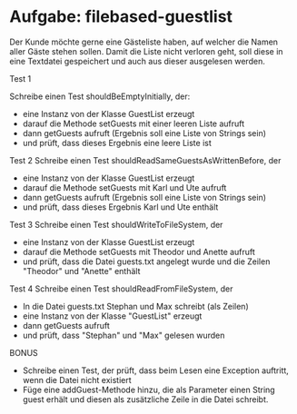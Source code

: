 # Aufgabe: filebased-guestlist

Der Kunde möchte gerne eine Gästeliste haben, auf welcher die Namen aller Gäste stehen sollen.
Damit die Liste nicht verloren geht, soll diese in eine Textdatei gespeichert und auch aus dieser ausgelesen werden.

Test 1

Schreibe einen Test shouldBeEmptyInitially, der:
- eine Instanz von der Klasse GuestList erzeugt
- darauf die Methode setGuests mit einer leeren Liste aufruft
- dann getGuests aufruft (Ergebnis soll eine Liste von Strings sein) 
- und prüft, dass dieses Ergebnis eine leere Liste ist

Test 2
Schreibe einen Test shouldReadSameGuestsAsWrittenBefore, der
- eine Instanz von der Klasse GuestList erzeugt
- darauf die Methode setGuests mit Karl und Ute aufruft
- dann getGuests aufruft (Ergebnis soll eine Liste von Strings sein)
- und prüft, dass dieses Ergebnis Karl und Ute enthält

Test 3
Schreibe einen Test shouldWriteToFileSystem, der
- eine Instanz von der Klasse GuestList erzeugt
- darauf die Methode setGuests mit Theodor und Anette aufruft
- und prüft, dass die Datei guests.txt angelegt wurde und die Zeilen "Theodor" und "Anette" enthält

Test 4
Schreibe einen Test shouldReadFromFileSystem, der
- In die Datei guests.txt Stephan und Max schreibt (als Zeilen)
- eine Instanz von der Klasse "GuestList" erzeugt
- dann getGuests aufruft
- und prüft, dass "Stephan" und "Max" gelesen wurden

BONUS
- Schreibe einen Test, der prüft, dass beim Lesen eine Exception auftritt, wenn die Datei nicht existiert
- Füge eine addGuest-Methode hinzu, die als Parameter einen String guest erhält und diesen als zusätzliche Zeile in die Datei schreibt.
